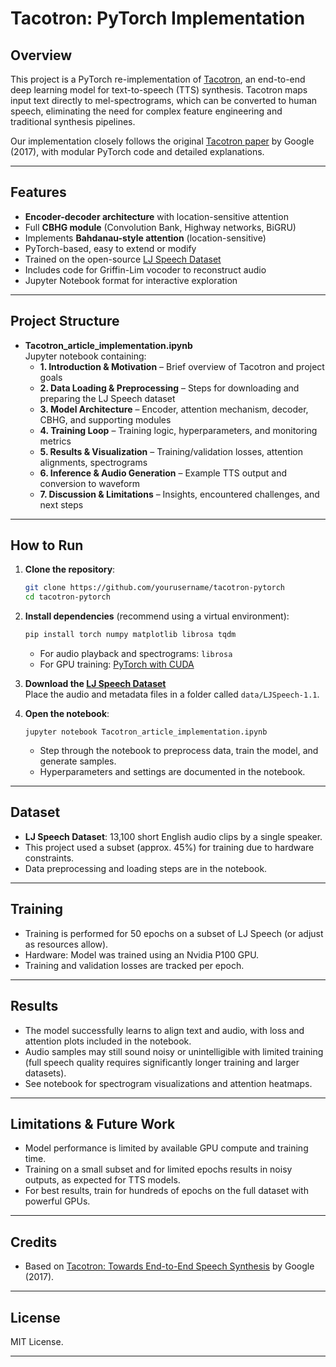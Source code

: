 # Tacotron: PyTorch Implementation

## Overview

This project is a PyTorch re-implementation of [Tacotron](https://arxiv.org/abs/1703.10135), an end-to-end deep learning model for text-to-speech (TTS) synthesis. Tacotron maps input text directly to mel-spectrograms, which can be converted to human speech, eliminating the need for complex feature engineering and traditional synthesis pipelines.

Our implementation closely follows the original [Tacotron paper](https://arxiv.org/abs/1703.10135) by Google (2017), with modular PyTorch code and detailed explanations.

---

## Features

- **Encoder-decoder architecture** with location-sensitive attention
- Full **CBHG module** (Convolution Bank, Highway networks, BiGRU)
- Implements **Bahdanau-style attention** (location-sensitive)
- PyTorch-based, easy to extend or modify
- Trained on the open-source [LJ Speech Dataset](https://keithito.com/LJ-Speech-Dataset/)
- Includes code for Griffin-Lim vocoder to reconstruct audio
- Jupyter Notebook format for interactive exploration

---

## Project Structure

- **Tacotron_article_implementation.ipynb**  
  Jupyter notebook containing:
  - **1. Introduction & Motivation** – Brief overview of Tacotron and project goals  
  - **2. Data Loading & Preprocessing** – Steps for downloading and preparing the LJ Speech dataset  
  - **3. Model Architecture** – Encoder, attention mechanism, decoder, CBHG, and supporting modules  
  - **4. Training Loop** – Training logic, hyperparameters, and monitoring metrics  
  - **5. Results & Visualization** – Training/validation losses, attention alignments, spectrograms  
  - **6. Inference & Audio Generation** – Example TTS output and conversion to waveform  
  - **7. Discussion & Limitations** – Insights, encountered challenges, and next steps

---

## How to Run

1. **Clone the repository**:
   ```bash
   git clone https://github.com/yourusername/tacotron-pytorch
   cd tacotron-pytorch
   ```

2. **Install dependencies** (recommend using a virtual environment):
   ```bash
   pip install torch numpy matplotlib librosa tqdm
   ```
   - For audio playback and spectrograms: `librosa`
   - For GPU training: [PyTorch with CUDA](https://pytorch.org/get-started/locally/)

3. **Download the [LJ Speech Dataset](https://keithito.com/LJ-Speech-Dataset/)**  
   Place the audio and metadata files in a folder called `data/LJSpeech-1.1`.

4. **Open the notebook**:
   ```
   jupyter notebook Tacotron_article_implementation.ipynb
   ```
   - Step through the notebook to preprocess data, train the model, and generate samples.
   - Hyperparameters and settings are documented in the notebook.

---

## Dataset

- **LJ Speech Dataset**: 13,100 short English audio clips by a single speaker.
- This project used a subset (approx. 45%) for training due to hardware constraints.
- Data preprocessing and loading steps are in the notebook.

---

## Training

- Training is performed for 50 epochs on a subset of LJ Speech (or adjust as resources allow).
- Hardware: Model was trained using an Nvidia P100 GPU.
- Training and validation losses are tracked per epoch.

---

## Results

- The model successfully learns to align text and audio, with loss and attention plots included in the notebook.
- Audio samples may still sound noisy or unintelligible with limited training (full speech quality requires significantly longer training and larger datasets).
- See notebook for spectrogram visualizations and attention heatmaps.

---

## Limitations & Future Work

- Model performance is limited by available GPU compute and training time.
- Training on a small subset and for limited epochs results in noisy outputs, as expected for TTS models.
- For best results, train for hundreds of epochs on the full dataset with powerful GPUs.

---

## Credits

- Based on [Tacotron: Towards End-to-End Speech Synthesis](https://arxiv.org/abs/1703.10135) by Google (2017).

---

## License

MIT License.

---
